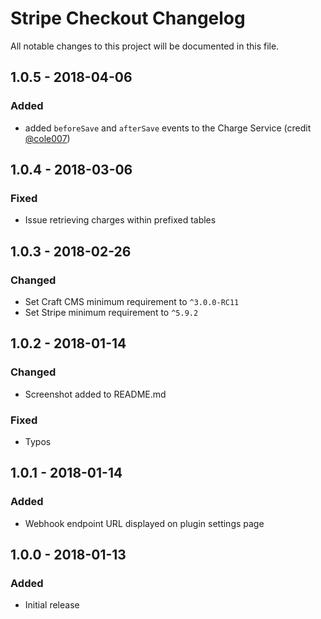 # Stripe Checkout Changelog

All notable changes to this project will be documented in this file.

## 1.0.5 - 2018-04-06

### Added
- added `beforeSave` and `afterSave` events to the Charge Service (credit [@cole007](https://github.com/cole007))

## 1.0.4 - 2018-03-06

### Fixed
- Issue retrieving charges within prefixed tables

## 1.0.3 - 2018-02-26

### Changed
- Set Craft CMS minimum requirement to `^3.0.0-RC11`
- Set Stripe minimum requirement to `^5.9.2`

## 1.0.2 - 2018-01-14

### Changed
- Screenshot added to README.md

### Fixed
- Typos

## 1.0.1 - 2018-01-14

### Added
- Webhook endpoint URL displayed on plugin settings page

## 1.0.0 - 2018-01-13

### Added
- Initial release
